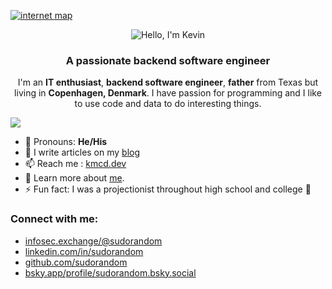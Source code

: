 
[![internet map](https://github.com/sudorandom/sudorandom/assets/310004/88b0c1b0-2cbc-49ec-8ecb-e0a183e2f95f)](https://kmcd.dev/posts/internet-map-2024/)

<div align="center">
    <img src="https://readme-typing-svg.herokuapp.com?font=Fira+Code&pause=1000&color=FFFFFF&background=1F2A35&center=true&vCenter=true&random=false&width=435&lines=Hello+%F0%9F%91%8B%2C+I'm+Kevin.;Nice+to+Meet+you.+%F0%9F%98%81" alt="Hello, I'm Kevin" />
</div>

<h3 align="center">A passionate backend software engineer</h3>
<p align="center">
    I'm an <b>IT enthusiast</b>, <b>backend software engineer</b>, <b>father</b> from Texas but living in <b>Copenhagen, Denmark</b>. I have passion for programming and I like to use code and data to do interesting things.
</p>

![](https://komarev.com/ghpvc/?username=sudorandom)

- 💬 Pronouns: **He/His**
- 📝 I write articles on my <a href="https://kmcd.dev/">blog</a>
- 📫 Reach me : <a href="mailto:kevin@kmcd.dev">kmcd.dev</a>
- 📄 Learn more about <a href="https://kmcd.dev/me/">me</a>.
- ⚡ Fun fact: I was a projectionist throughout high school and college 🎥

### Connect with me:

 - <a href="https://infosec.exchange/@sudorandom" target="_blank" rel="me" title="Mastodon">infosec.exchange/@sudorandom</a>
 - <a href="https://linkedin.com/in/sudorandom" target="_blank" rel="me" title="Linkedin">linkedin.com/in/sudorandom</a>
 - <a href="https://github.com/sudorandom" target="_blank" rel="me" title="Github">github.com/sudorandom</a>
 - <a href="https://bsky.app/profile/sudorandom.bsky.social" target="_blank" rel="me" title="Bluesky">bsky.app/profile/sudorandom.bsky.social</a>
